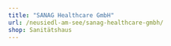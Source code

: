 ```yaml
---
title: "SANAG Healthcare GmbH"
url: /neusiedl-am-see/sanag-healthcare-gmbh/
shop: Sanitätshaus
---
```

